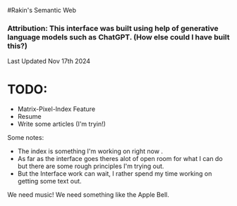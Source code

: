 #Rakin's Semantic Web

### Attribution: This interface was built using help of generative language models such as ChatGPT. (How else could I have built this?)

Last Updated Nov 17th 2024

# TODO:
- Matrix-Pixel-Index Feature 
- Resume
- Write some articles (I'm tryin!)



Some notes: 
- The index is something I'm working on right now . 
- As far as the interface goes theres alot of open room for what I can do but there are some rough principles I'm trying out. 
- But the Interface work can wait, I rather spend my time working on getting some 
text out. 

We need music! We need something like the Apple Bell. 







